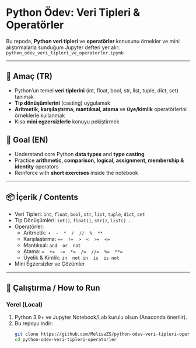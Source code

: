 # Python Ödev: Veri Tipleri & Operatörler

Bu repoda, **Python veri tipleri** ve **operatörler** konusunu örnekler ve mini alıştırmalarla sunduğum Jupyter defteri yer alır:  
`python_odev_veri_tipleri_ve_operatorler.ipynb`

---

## 🎯 Amaç (TR)
- Python’un temel **veri tiplerini** (int, float, bool, str, list, tuple, dict, set) tanımak  
- **Tip dönüşümlerini** (casting) uygulamak  
- **Aritmetik, karşılaştırma, mantıksal, atama** ve **üye/kimlik** operatörlerini örneklerle kullanmak  
- Kısa **mini egzersizlerle** konuyu pekiştirmek

## 🎯 Goal (EN)
- Understand core Python **data types** and **type casting**  
- Practice **arithmetic, comparison, logical, assignment, membership & identity** operators  
- Reinforce with **short exercises** inside the notebook

---

## 📦 İçerik / Contents
- Veri Tipleri: `int`, `float`, `bool`, `str`, `list`, `tuple`, `dict`, `set`
- Tip Dönüşümleri: `int()`, `float()`, `str()`, `list()` …
- Operatörler:
  - Aritmetik: `+  -  *  /  //  %  **`
  - Karşılaştırma: `==  !=  >  <  >=  <=`
  - Mantıksal: `and  or  not`
  - Atama: `=  +=  -=  *=  /=  //=  %=  **=`
  - Üyelik & Kimlik: `in  not in  is  is not`
- Mini Egzersizler ve Çözümler

---

## 🚀 Çalıştırma / How to Run
### Yerel (Local)
1. Python 3.9+ ve Jupyter Notebook/Lab kurulu olsun (Anaconda önerilir).
2. Bu repoyu indir:
   ```bash
   git clone https://github.com/MelisaZS/python-odev-veri-tipleri-operatorler.git
   cd python-odev-veri-tipleri-operatorler
